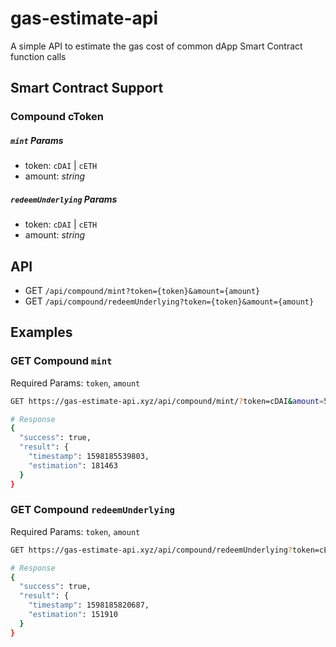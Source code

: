 # gas-estimate-api

A simple API to estimate the gas cost of common dApp Smart Contract function calls

## Smart Contract Support

### Compound cToken

##### `mint` Params

- token: `cDAI` | `cETH`
- amount: _string_

##### `redeemUnderlying` Params

- token: `cDAI` | `cETH`
- amount: _string_

## API

- GET `/api/compound/mint?token={token}&amount={amount}`
- GET `/api/compound/redeemUnderlying?token={token}&amount={amount}`

## Examples

### GET Compound `mint`

Required Params: `token`, `amount`

```bash
GET https://gas-estimate-api.xyz/api/compound/mint/?token=cDAI&amount=50

# Response
{
  "success": true,
  "result": {
    "timestamp": 1598185539803,
    "estimation": 181463
  }
}
```

### GET Compound `redeemUnderlying`

Required Params: `token`, `amount`

```bash
GET https://gas-estimate-api.xyz/api/compound/redeemUnderlying?token=cETH&amount=1.5

# Response
{
  "success": true,
  "result": {
    "timestamp": 1598185820687,
    "estimation": 151910
  }
}
```
